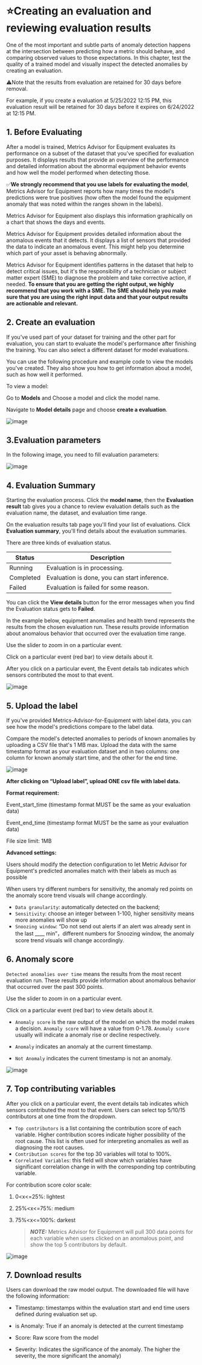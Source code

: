 # ⭐Creating an evaluation and reviewing evaluation results

One of the most important and subtle parts of anomaly detection happens at the intersection between predicting how a metric should behave, and comparing observed values to those expectations. In this chapter, test the quality of a trained model and visually inspect the detected anomalies by creating an evaluation. 

:warning:Note that the results from evaluation are retained for 30 days before removal.

For example, if you create a evaluation at 5/25/2022 12:15 PM, this evaluation result will be retained for 30 days before it expires on 6/24/2022 at 12:15 PM.

## 1. Before Evaluating

After a model is trained, Metrics Advisor for Equipment evaluates its performance on a subset of the dataset that you've specified for evaluation purposes. It displays results that provide an overview of the performance and detailed information about the abnormal equipment behavior events and how well the model performed when detecting those.

:white_check_mark:**We strongly recommend that you use labels for evaluating the model**, Metrics Advisor for Equipment reports how many times the model's predictions were true positives (how often the model found the equipment anomaly that was noted within the ranges shown in the labels).

Metrics Advisor for Equipment also displays this information graphically on a chart that shows the days and events.

Metrics Advisor for Equipment provides detailed information about the anomalous events that it detects. It displays a list of sensors that provided the data to indicate an anomalous event. This might help you determine which part of your asset is behaving abnormally.

Metrics Advisor for Equipment identifies patterns in the dataset that help to detect critical issues, but it's the responsibility of a technician or subject matter expert (SME) to diagnose the problem and take corrective action, if needed. **To ensure that you are getting the right output, we highly recommend that you work with a SME. The SME should help you make sure that you are using the right input data and that your output results are actionable and relevant.**

## 2. Create an evaluation

If you've used part of your dataset for training and the other part for evaluation, you can start to evaluate the model's performance after finishing the training. You can also select a different dataset for model evaluations.

You can use the following procedure and example code to view the models you've created. They also show you how to get information about a model, such as how well it performed.

To view a model:

Go to **Models** and Choose a model and click the model name.

Navigate to **Model details** page and choose **create a evaluation**.

![image](https://user-images.githubusercontent.com/36343326/175050952-b3a5036e-2a48-48f2-92e1-070d54d8e886.png)

## 3.**Evaluation parameters**

In the following image, you need to fill evaluation parameters:

![image](https://user-images.githubusercontent.com/36343326/175051021-6633e3fd-61af-45b1-bcb3-f3c645efa388.png)

## 4. Evaluation Summary

Starting the evaluation process. Click the **model name**, then the **Evaluation result** tab gives you a chance to review evaluation details such as the evaluation name, the dataset, and evaluation time range.

On the evaluation results tab page you'll find your list of evaluations.
Click **Evaluation summary**, you'll find details about the evaluation summaries.

There are three kinds of evaluation status.

| Status    | Description                                  |
|---------- | -------------------------------------------- |
| Running   | Evaluation is in processing.                 |
| Completed | Evaluation is done, you can start inference. |
| Failed    | Evaluation is failed for some reason.        |

You can click the **View details** button for the error messages when you find the Evaluation status gets to **Failed**.

In the example below, equipment anomalies and health trend represents the results from the chosen evaluation run. These results provide information about anomalous behavior that occurred over the evaluation time range.

Use the slider to zoom in on a particular event.

Click on a particular event (red bar) to view details about it.

After you click on a particular event, the Event details tab indicates which sensors contributed the most to that event.

![image](https://user-images.githubusercontent.com/36343326/175233341-e8eda33b-84e8-4e1a-8440-a635cacde7fd.png)

## 5. Upload the label

If you've provided Metrics-Advisor-for-Equipment with label data, you can see how the model's predictions compare to the label data.

Compare the model's detected anomalies to periods of known anomalies by uploading a CSV file that's 1 MB max. Upload the data with the same timestamp format as your evaluation dataset and in two columns: one column for known anomaly start time, and the other for the end time.

![image](https://user-images.githubusercontent.com/36343326/175234568-54d77e0b-926b-4a3a-9f48-01c8d6f3a8fa.png)

**After clicking on “Upload label”, upload ONE csv file with label data.**

**Format requirement:**

Event_start_time (timestamp format MUST be the same as your evaluation data)

Event_end_time (timestamp format MUST be the same as your evaluation data)

File size limit: 1MB

**Advanced settings:**

Users should modify the detection configuration to let Metric Advisor for Equipment's predicted anomalies match with their labels as much as possible

When users try different numbers for sensitivity, the anomaly red points on the anomaly score trend visuals will change accordingly.

- `Data granularity`: automatically detected on the backend;
- `Sensitivity`: choose an integer between 1-100, higher sensitivity means more anomalies will show up
- `Snoozing window`: “Do not send out alerts if an alert was already sent in the last ____ min”，different numbers for Snoozing window, the anomaly score trend visuals will change accordingly.

## 6. Anomaly score

`Detected anomalies over time` means the results from the most recent evaluation run. These results provide information about anomalous behavior that occurred over the past 300 points.

Use the slider to zoom in on a particular event.

Click on a particular event (red bar) to view details about it.

-  `Anomaly score` is the raw output of the model on which the model makes a decision.  `Anomaly score` will have a value from 0-1.78.  `Anomaly score` usually will indicate a anomaly rise or decline respectively.

-  `Anomaly` indicates an anomaly at the current timestamp.

-  `Not Anomaly` indicates the current timestamp is not an anomaly.

![image](https://user-images.githubusercontent.com/36343326/175235792-55d6f4df-5111-4739-8556-e6d46349df43.png)

## 7. Top contributing variables

After you click on a particular event, the event details tab indicates which sensors contributed the most to that event. Users can select top 5/10/15 contributors at one time from the dropdown.

- `Top contributors` is a list containing the contribution score of each variable. Higher contribution scores indicate higher possibility of the root cause. This list is often used for interpreting anomalies as well as diagnosing the root causes.
- `Contribution scores` for the top 30 variables will total to 100%.
- `Correlated Variables`: this field will show which variables have significant correlation change in with the corresponding top contributing variable.

For contribution score color scale:

1. 0<x<=25%: lightest

2. 25%<x<=75%: medium

3. 75%<x<=100%: darkest

   > **_NOTE:_**  Metrics Advisor for Equipment will pull 300 data points for each variable when users clicked on an anomalous point, and show the top 5 contributors by default.

![image](https://user-images.githubusercontent.com/36343326/175237217-cc591970-c8a5-4c16-8eb4-dbd5ef9cf651.png)

## 7. Download results

Users can download the raw model output. The downloaded file will have the following information:

- Timestamp: timestamps within the evaluation start and end time users defined during evaluation set up.
- is Anomaly: True if an anomaly is detected at the current timestamp
- Score: Raw score from the model

- Severity: Indicates the significance of the anomaly. The higher the severity, the more significant the anomaly)















